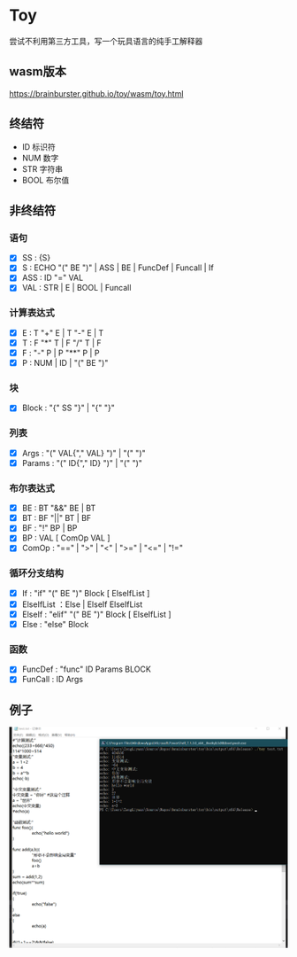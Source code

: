 ﻿# Toy

尝试不利用第三方工具，写一个玩具语言的纯手工解释器

## wasm版本

  <https://brainburster.github.io/toy/wasm/toy.html>

## 终结符

- ID 标识符
- NUM 数字
- STR 字符串
- BOOL 布尔值

## 非终结符

### 语句

- [x] SS : {S}
- [x] S : ECHO "(" BE ")" | ASS | BE | FuncDef | Funcall | If
- [x] ASS : ID "=" VAL
- [x] VAL : STR | E | BOOL | Funcall

### 计算表达式

- [x] E : T "+" E | T "-" E | T
- [x] T : F "*" T | F "/" T | F
- [x] F : "-" P | P "**" P | P
- [x] P : NUM | ID | "(" BE ")"

### 块

- [x] Block : "{" SS "}" | "{" "}"

### 列表

- [x] Args : "(" VAL{"," VAL} ")" | "(" ")"
- [x] Params : "(" ID{"," ID} ")" | "(" ")"

### 布尔表达式

- [x] BE : BT "&&" BE | BT
- [x] BT : BF "||" BT | BF
- [x] BF : "!" BP | BP
- [x] BP : VAL [ ComOp VAL ]
- [x] ComOp : "==" | ">" | "<" | ">=" | "<=" | "!="

### 循环分支结构

- [x] If : "if" "(" BE ")" Block [ ElseIfList ]
- [x] ElseIfList ：Else | ElseIf ElseIfList
- [x] ElseIf : "elif" "(" BE ")"  Block [ ElseIfList ]
- [x] Else : "else" Block

### 函数

- [x] FuncDef : "func" ID Params BLOCK
- [x] FunCall : ID Args

## 例子

![例子](/example.png)
